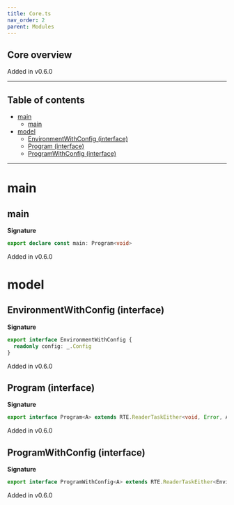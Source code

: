 ```yaml
---
title: Core.ts
nav_order: 2
parent: Modules
---
```


## Core overview

Added in v0.6.0

---

<h2 class="text-delta">Table of contents</h2>

- [main](#main)
  - [main](#main-1)
- [model](#model)
  - [EnvironmentWithConfig (interface)](#environmentwithconfig-interface)
  - [Program (interface)](#program-interface)
  - [ProgramWithConfig (interface)](#programwithconfig-interface)

---

# main

## main

**Signature**

```ts
export declare const main: Program<void>
```

Added in v0.6.0

# model

## EnvironmentWithConfig (interface)

**Signature**

```ts
export interface EnvironmentWithConfig {
  readonly config: _.Config
}
```

Added in v0.6.0

## Program (interface)

**Signature**

```ts
export interface Program<A> extends RTE.ReaderTaskEither<void, Error, A> {}
```

Added in v0.6.0

## ProgramWithConfig (interface)

**Signature**

```ts
export interface ProgramWithConfig<A> extends RTE.ReaderTaskEither<EnvironmentWithConfig, Error, A> {}
```

Added in v0.6.0
